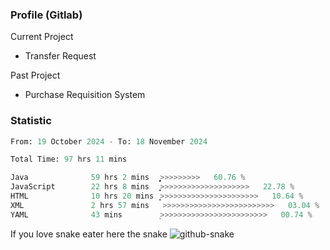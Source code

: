 ### Profile (Gitlab) 

Current Project
-  Transfer Request

Past Project
-  Purchase Requisition System 

### Statistic
<!--START_SECTION:waka-->

```python
From: 19 October 2024 - To: 18 November 2024

Total Time: 97 hrs 11 mins

Java              59 hrs 2 mins   ͎͎͎͎͎͎͎͎͎͎͎͎͎͎͎͕>>>>>>>>>   60.76 %
JavaScript        22 hrs 8 mins   ͎͎͎͎͎>>>>>>>>>>>>>>>>>>>>   22.78 %
HTML              10 hrs 20 mins  ͎͎̝>>>>>>>>>>>>>>>>>>>>>>   10.64 %
XML               2 hrs 57 mins   >>>>>>>>>>>>>>>>>>>>>>>>>   03.04 %
YAML              43 mins         ͕>>>>>>>>>>>>>>>>>>>>>>>>   00.74 %
```

<!--END_SECTION:waka-->

If you love snake eater here the snake 
<picture>
  <source media="(prefers-color-scheme: dark)" srcset="https://github.com/pradana4648/pradana4648/blob/c0566a83ca6ea5f2e46bab00e717c4c82b4b5c4c/github-contribution-grid-snake-dark.svg" />
  <source media="(prefers-color-scheme: light)" srcset="https://github.com/pradana4648/pradana4648/blob/c0566a83ca6ea5f2e46bab00e717c4c82b4b5c4c/github-contribution-grid-snake.svg" />
  <img alt="github-snake" src="https://github.com/pradana4648/pradana4648/blob/c0566a83ca6ea5f2e46bab00e717c4c82b4b5c4c/github-contribution-grid-snake.svg" />
</picture>
